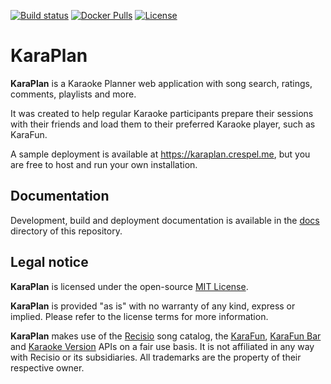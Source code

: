 [![Build status](https://github.com/fcrespel/karaplan/workflows/CI/badge.svg)](https://github.com/fcrespel/karaplan/actions?query=workflow%3ACI)
[![Docker Pulls](https://img.shields.io/docker/pulls/fcrespel/karaplan.svg)](https://hub.docker.com/r/fcrespel/karaplan)
[![License](https://img.shields.io/github/license/fcrespel/karaplan.svg)](https://opensource.org/licenses/MIT)

# KaraPlan

**KaraPlan** is a Karaoke Planner web application with song search, ratings, comments, playlists and more.

It was created to help regular Karaoke participants prepare their sessions with their friends and load them to their preferred Karaoke player, such as KaraFun.

A sample deployment is available at https://karaplan.crespel.me, but you are free to host and run your own installation.

## Documentation

Development, build and deployment documentation is available in the [docs](docs) directory of this repository.

## Legal notice

**KaraPlan** is licensed under the open-source [MIT License](https://opensource.org/licenses/MIT).

**KaraPlan** is provided "as is" with no warranty of any kind, express or implied. Please refer to the license terms for more information.

**KaraPlan** makes use of the [Recisio](https://www.recisio.com) song catalog, the [KaraFun](https://www.karafun.com), [KaraFun Bar](https://www.karafunbar.com) and [Karaoke Version](https://www.karaoke-version.com) APIs on a fair use basis. It is not affiliated in any way with Recisio or its subsidiaries. All trademarks are the property of their respective owner.
